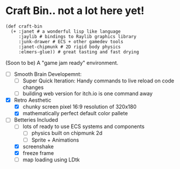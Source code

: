 # Craft Bin.. not a lot here yet!

```janet
(def craft-bin
  (+ :janet # a wonderful lisp like language
     :jaylib # bindings to Raylib graphics library
     :junk-drawer # ECS + other gamedev tools
     :janet-chipmunk # 2D rigid body physics
     :elmers-glue)) # great tasting and fast drying
```

(Soon to be) A "game jam ready" environment.

- [ ] Smooth Brain Developemnt:
  - [ ] Super Quick Iteration: Handy commands to live reload on code changes
  - [ ] building web version for itch.io is one command away
- [X] Retro Aesthetic
  - [X] chunky screen pixel 16:9 resolution of 320x180
  - [X] mathematically perfect default color pallete
- [ ] Betteries Included
  - [ ] lots of ready to use ECS systems and components
     - [ ] physics built on chipmunk 2d
     - [ ] Sprite + Animations
  - [X] screenshake
  - [X] freeze frame
  - [ ] map loading using LDtk
